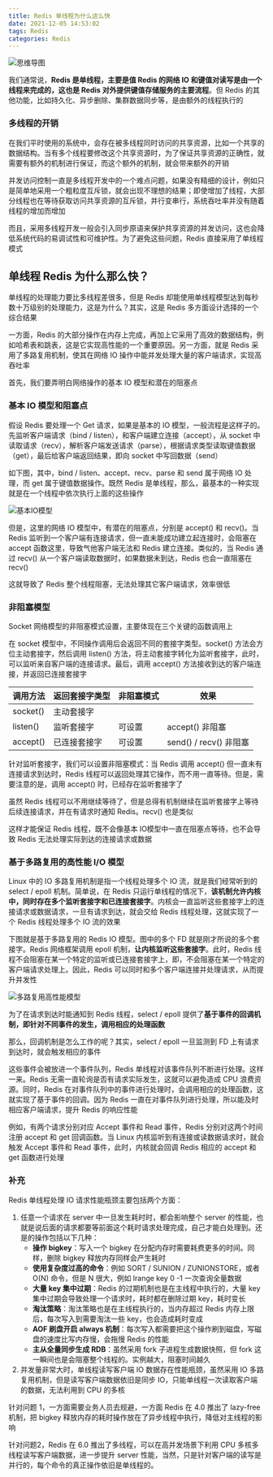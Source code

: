 ```yaml
---
title: Redis 单线程为什么这么快
date: 2021-12-05 14:53:02
tags: Redis
categories: Redis
---
```


![思维导图](Redis-单线程为什么这么快/思维导图.png)



我们通常说，**Redis 是单线程，主要是值 Redis 的网络 IO 和键值对读写是由一个线程来完成的，这也是 Redis 对外提供键值存储服务的主要流程**。但 Redis 的其他功能，比如持久化、异步删除、集群数据同步等，是由额外的线程执行的



### 多线程的开销



在我们平时使用的系统中，会存在被多线程同时访问的共享资源，比如一个共享的数据结构。当有多个线程要修改这个共享资源时，为了保证共享资源的正确性，就需要有额外的机制进行保证，而这个额外的机制，就会带来额外的开销



并发访问控制一直是多线程开发中的一个难点问题，如果没有精细的设计，例如只是简单地采用一个粗粒度互斥锁，就会出现不理想的结果；即使增加了线程，大部分线程也在等待获取访问共享资源的互斥锁，并行变串行，系统吞吐率并没有随着线程的增加而增加



而且，采用多线程开发一般会引入同步原语来保护共享资源的并发访问，这也会降低系统代码的易调试性和可维护性。为了避免这些问题，Redis 直接采用了单线程模式



## 单线程 Redis 为什么那么快？



单线程的处理能力要比多线程差很多，但是 Redis 却能使用单线程模型达到每秒数十万级别的处理能力，这是为什么？其实，这是 Redis 多方面设计选择的一个综合结果



一方面，Redis 的大部分操作在内存上完成，再加上它采用了高效的数据结构，例如哈希表和跳表，这是它实现高性能的一个重要原因。另一方面，就是 Redis 采用了多路复用机制，使其在网络 IO 操作中能并发处理大量的客户端请求，实现高吞吐率



首先，我们要弄明白网络操作的基本 IO 模型和潜在的阻塞点



### 基本 IO 模型和阻塞点



假设 Redis 要处理一个 Get 请求，如果是基本的 IO 模型，一般流程是这样子的。先监听客户端请求（bind / listen），和客户端建立连接（accept），从 socket 中读取请求（recv），解析客户端发送请求（parse），根据请求类型读取键值数据（get），最后给客户端返回结果，即向 socket 中写回数据（send）



如下图，其中，bind / listen、accept、recv、parse 和 send 属于网络 IO 处理，而 get 属于键值数据操作。既然 Redis 是单线程，那么，最基本的一种实现就是在一个线程中依次执行上面的这些操作



![基本IO模型](Redis-单线程为什么这么快/基本IO模型.png)



但是，这里的网络 IO 模型中，有潜在的阻塞点，分别是 accept() 和 recv()。当 Redis 监听到一个客户端有连接请求，但一直未能成功建立起连接时，会阻塞在 accept 函数这里，导致气他客户端无法和 Redis 建立连接。类似的，当 Redis 通过 recv() 从一个客户端读取数据时，如果数据未到达，Redis 也会一直阻塞在 recv()



这就导致了 Redis 整个线程阻塞，无法处理其它客户端请求，效率很低



### 非阻塞模型



Socket 网络模型的非阻塞模式设置，主要体现在三个关键的函数调用上



在 socket 模型中，不同操作调用后会返回不同的套接字类型。socket() 方法会方位主动套接字，然后调用 listen() 方法，将主动套接字转化为监听套接字，此时，可以监听来自客户端的连接请求。最后，调用 accept() 方法接收到达的客户端连接，并返回已连接套接字



| 调用方法 | 返回套接字类型 | 非阻塞模式 | 效果                   |
| -------- | -------------- | ---------- | ---------------------- |
| socket() | 主动套接字     |            |                        |
| listen() | 监听套接字     | 可设置     | accept() 非阻塞        |
| accept() | 已连接套接字   | 可设置     | send() / recv() 非阻塞 |



针对监听套接字，我们可以设置非阻塞模式：当 Redis 调用 accept() 但一直未有连接请求到达时，Redis 线程可以返回处理其它操作，而不用一直等待。但是，需要注意的是，调用 accept() 时，已经存在监听套接字了



虽然 Redis 线程可以不用继续等待了，但是总得有机制继续在监听套接字上等待后续连接请求，并在有请求时通知 Redis。recv() 也是类似



这样才能保证 Redis 线程，既不会像基本 IO模型中一直在阻塞点等待，也不会导致 Redis 无法处理实际到达的连接请求或数据



### 基于多路复用的高性能 I/O 模型



Linux 中的 IO 多路复用机制是指一个线程处理多个 IO 流，就是我们经常听到的 select / epoll 机制。简单说，在 Redis 只运行单线程的情况下，**该机制允许内核中，同时存在多个监听套接字和已连接套接字**。内核会一直监听这些套接字上的连接请求或数据请求，一旦有请求到达，就会交给 Redis 线程处理，这就实现了一个 Redis 线程处理多个 IO 流的效果



下图就是基于多路复用的 Redis IO 模型。图中的多个 FD 就是刚才所说的多个套接字。Redis 网络框架调用 epoll 机制，**让内核监听这些套接字**。此时，Redis 线程不会阻塞在某一个特定的监听或已连接套接字上，即，不会阻塞在某一个特定的客户端请求处理上。因此，Redis 可以同时和多个客户端连接并处理请求，从而提升并发性



![多路复用高性能模型](Redis-单线程为什么这么快/多路复用高性能模型.png)



为了在请求到达时能通知到 Redis 线程，select / epoll 提供了**基于事件的回调机制，即针对不同事件的发生，调用相应的处理函数**



那么，回调机制是怎么工作的呢？其实，select / epoll 一旦监测到 FD 上有请求到达时，就会触发相应的事件



这些事件会被放进一个事件队列，Redis 单线程对该事件队列不断进行处理。这样一来。Redis 无需一直轮询是否有请求实际发生，这就可以避免造成 CPU 浪费资源。同时，Redis 在对事件队列中的事件进行处理时，会调用相应的处理函数，这就实现了基于事件的回调。因为 Redis 一直在对事件队列进行处理，所以能及时相应客户端请求，提升 Redis 的响应性能



例如，有两个请求分别对应 Accept 事件和 Read 事件，Redis 分别对这两个时间注册 accept 和 get 回调函数。当 Linux 内核监听到有连接或读数据请求时，就会触发 Accept 事件和 Read 事件，此时，内核就会回调 Redis 相应的 accept 和 get 函数进行处理



### 补充



Redis 单线程处理 IO 请求性能瓶颈主要包括两个方面：



1. 任意一个请求在 server 中一旦发生耗时时，都会影响整个 server 的性能，也就是说后面的请求都要等前面这个耗时请求处理完成，自己才能白处理到。还是的操作包括以下几种：
   - **操作 bigkey**：写入一个 bigkey 在分配内存时需要耗费更多的时间。同样，删除 bigkey 释放内存同样会产生耗时
   - **使用复杂度过高的命令**：例如 SORT / SUNION / ZUNIONSTORE，或者 O(N) 命令，但是 N 很大，例如 lrange key 0 -1 一次查询全量数据
   - **大量 key 集中过期**：Redis 的过期机制也是在主线程中执行的，大量 key 集中过期会导致处理一个请求时，耗时都在删除过期 key，耗时变长
   - **淘汰策略**：淘汰策略也是在主线程执行的，当内存超过 Redis 内存上限后，每次写入到需要淘汰一些 key，也会造成耗时变成
   - **AOF 刷盘开启 always 机制**：每次写入都需要把这个操作刷到磁盘，写磁盘的速度比写内存慢，会拖慢 Redis 的性能
   - **主从全量同步生成 RDB**：虽然采用 fork 子进程生成数据快照，但 fork 这一瞬间也是会阻塞整个线程的。实例越大，阻塞时间越久
2. 并发量非常大时，单线程读写客户端 IO 数据存在性能瓶颈，虽然采用 IO 多路复用机制，但是读写客户端数据依旧是同步 IO，只能单线程一次读取客户端的数据，无法利用到 CPU 的多核



针对问题 1，一方面需要业务人员去规避，一方面 Redis 在 4.0 推出了 lazy-free 机制，把 bigkey 释放内存的耗时操作放在了异步线程中执行，降低对主线程的影响



针对问题2，Redis 在 6.0 推出了多线程，可以在高并发场景下利用 CPU 多核多线程读写客户端数据，进一步提升 server 性能，当然，只是针对客户端的读写是并行的，每个命令的真正操作依旧是单线程的。


